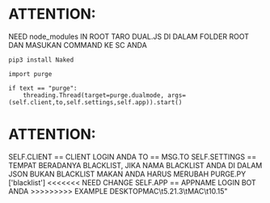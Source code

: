 # ATTENTION:
<p>NEED node_modules IN ROOT
TARO DUAL.JS DI DALAM FOLDER ROOT
DAN MASUKAN COMMAND KE SC ANDA</p>


```
pip3 install Naked
```

```
import purge

if text == "purge":
    threading.Thread(target=purge.dualmode, args=(self.client,to,self.settings,self.app)).start()
```


# ATTENTION:
<p>
SELF.CLIENT == CLIENT LOGIN ANDA
TO == MSG.TO
SELF.SETTINGS == TEMPAT BERADANYA BLACKLIST, JIKA NAMA BLACKLIST ANDA DI DALAM JSON BUKAN BLACKLIST MAKAN
ANDA HARUS MERUBAH PURGE.PY ['blacklist'] <<<<<<< NEED CHANGE
SELF.APP == APPNAME LOGIN BOT ANDA >>>>>>>>> EXAMPLE DESKTOPMAC\t5.21.3\tMAC\t10.15"
</p>

